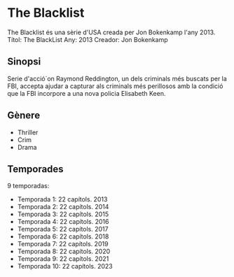 # The Blacklist
The Blacklist és una sèrie d'USA creada per Jon Bokenkamp l'any 2013.
Títol: The BlackList
Any: 2013
Creador: Jon Bokenkamp


## Sinopsi
Serie d'acció´on Raymond Reddington, un dels criminals més buscats per la FBI, accepta ajudar a capturar als criminals més perillosos amb la condició que la FBI incorpore a una nova policia Elisabeth Keen.

## Gènere
- Thriller
- Crim
- Drama

## Temporades
9 temporadas:
- Temporada 1: 22 capítols. 2013
- Temporada 2: 22 capítols. 2014
- Temporada 3: 22 capítols. 2015
- Temporada 4: 22 capítols. 2016
- Temporada 5: 22 capítols. 2017
- Temporada 6: 22 capítols. 2018
- Temporada 7: 22 capítols. 2019
- Temporada 8: 22 capítols. 2020
- Temporada 9: 22 capítols. 2021
- Temporada 10: 22 capítols. 2023